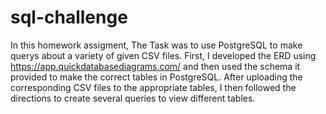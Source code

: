 # sql-challenge

In this homework assigment, The Task was to use PostgreSQL to make querys about a variety of given CSV files. First, I developed the ERD using 
https://app.quickdatabasediagrams.com/ and then used the schema it provided to make the correct tables in PostgreSQL. After uploading the corresponding CSV files to the 
appropriate tables, I then followed the directions to create several queries to view different tables.
